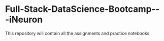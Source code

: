 # Full-Stack-DataScience-Bootcamp---iNeuron
This repository will contain all the assignments and practice notebooks
